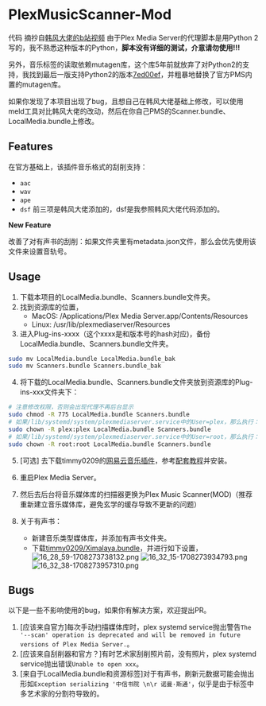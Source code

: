 # PlexMusicScanner-Mod

代码 摘抄自[韩风大佬的b站视频](https://www.bilibili.com/video/BV1qr4y1S7KL/?vd_source=c4ce73eabed370236ad7d8ab6079980c)
由于Plex Media Server的代理脚本是用Python 2写的，我不熟悉这种版本的Python，**脚本没有详细的测试，介意请勿使用!!!**

另外，音乐标签的读取依赖mutagen库，这个库5年前就放弃了对Python2的支持，我找到最后一版支持Python2的版本[7ed00ef](https://github.com/quodlibet/mutagen/blob/7ed00ef44614555d917d42bcd597d32040e40dab)，并粗暴地替换了官方PMS内置的mutagen库。

如果你发现了本项目出现了bug，且想自己在韩风大佬基础上修改，可以使用meld工具对比韩风大佬的改动，然后在你自己PMS的Scanner.bundle、LocalMedia.bundle上修改。

## Features

在官方基础上，该插件音乐格式的刮削支持：
* `aac`
* `wav`
* `ape`
* `dsf`
前三项是韩风大佬添加的，dsf是我参照韩风大佬代码添加的。

**New Feature**

改善了对有声书的刮削：如果文件夹里有metadata.json文件，那么会优先使用该文件来设置音轨号。


## Usage
1. 下载本项目的LocalMedia.bundle、Scanners.bundle文件夹。
2. 找到资源库的位置，
    * MacOS: /Applications/Plex Media Server.app/Contents/Resources
    * Linux: /usr/lib/plexmediaserver/Resources
3. 进入Plug-ins-xxxx（这个xxxx是和版本号的hash对应)，备份LocalMedia.bundle、Scanners.bundle文件夹。
```bash
sudo mv LocalMedia.bundle LocalMedia.bundle_bak
sudo mv Scanners.bundle Scanners.bundle_bak
```
4. 将下载的LocalMedia.bundle、Scanners.bundle文件夹放到资源库的Plug-ins-xxx文件夹下：
```bash
# 注意修改权限，否则会出现代理不再后台显示
sudo chmod -R 775 LocalMedia.bundle Scanners.bundle
# 如果/lib/systemd/system/plexmediaserver.service中的User=plex，那么执行：
sudo chown -R plex:plex LocalMedia.bundle Scanners.bundle
# 如果/lib/systemd/system/plexmediaserver.service中的User=root，那么执行：
sudo chown -R root:root LocalMedia.bundle Scanners.bundle
```
5. [可选] 去下载timmy0209的[网易云音乐插件](https://github.com/timmy0209/WangYiYun.bundle)，参考[配套教程](https://zhuanlan.zhihu.com/p/218120206)并安装。
6. 重启Plex Media Server。
7. 然后去后台将音乐媒体库的扫描器更换为Plex Music Scanner(MOD)（推荐重新建立音乐媒体库，避免玄学的缓存导致不更新的问题）

8. 关于有声书：
    * 新建音乐类型媒体库，并添加有声书文件夹。
    * 下载[timmy0209/Ximalaya.bundle](https://github.com/timmy0209/Ximalaya.bundle)，并进行如下设置，![16_28_59-1708273738132.png](https://img.idzc.top/picgoimg/2024/02/18/16_28_59-1708273738132.png)
    ![16_32_15-1708273934793.png](https://img.idzc.top/picgoimg/2024/02/18/16_32_15-1708273934793.png)
    ![16_32_38-1708273957310.png](https://img.idzc.top/picgoimg/2024/02/18/16_32_38-1708273957310.png)

## Bugs
以下是一些不影响使用的bug，如果你有解决方案，欢迎提出PR。
1. [应该来自官方]每次手动扫描媒体库时，plex systemd service抛出警告`The '--scan' operation is deprecated and will be removed in future versions of Plex Media Server.`。
2. [应该来自刮削器和官方？]有时艺术家刮削照片前，没有照片，plex systemd service抛出错误`Unable to open xxx`。
3. [来自于LocalMedia.bundle和资源标签]对于有声书，刷新元数据可能会抛出形如`Exception serializing '中信书院 \n\r 诺曼·斯通'`，似乎是由于标签中多艺术家的分割符导致的。
